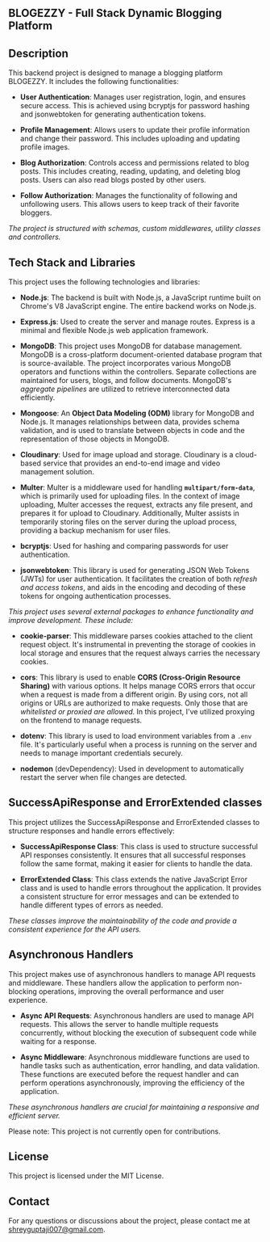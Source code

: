 ## BLOGEZZY - Full Stack Dynamic Blogging Platform

## Description

This backend project is designed to manage a blogging platform BLOGEZZY. It includes the following functionalities:

- **User Authentication**: Manages user registration, login, and ensures secure access. This is achieved using bcryptjs for password hashing and jsonwebtoken for generating authentication tokens.

- **Profile Management**: Allows users to update their profile information and change their password. This includes uploading and updating profile images.

- **Blog Authorization**: Controls access and permissions related to blog posts. This includes creating, reading, updating, and deleting blog posts. Users can also read blogs posted by other users.

- **Follow Authorization**: Manages the functionality of following and unfollowing users. This allows users to keep track of their favorite bloggers.

_The project is structured with schemas, custom middlewares, utility classes and controllers._

## Tech Stack and Libraries

This project uses the following technologies and libraries:

- **Node.js**: The backend is built with Node.js, a JavaScript runtime built on Chrome's V8 JavaScript engine. The entire backend
  works on Node.js.

- **Express.js**: Used to create the server and manage routes. Express is a minimal and flexible Node.js web application framework.

- **MongoDB**: This project uses MongoDB for database management. MongoDB is a cross-platform document-oriented database program that is source-available. The project incorporates various MongoDB operators and functions within the controllers. Separate collections are maintained for users, blogs, and follow documents. MongoDB's _aggregate pipelines_ are utilized to retrieve interconnected data efficiently.

- **Mongoose**: An **Object Data Modeling (ODM)** library for MongoDB and Node.js. It manages relationships between data, provides schema validation, and is used to translate between objects in code and the representation of those objects in MongoDB.

- **Cloudinary**: Used for image upload and storage. Cloudinary is a cloud-based service that provides an end-to-end image and video management solution.

- **Multer**: Multer is a middleware used for handling **`multipart/form-data`**, which is primarily used for uploading files. In the context of image uploading, Multer accesses the request, extracts any file present, and prepares it for upload to Cloudinary. Additionally, Multer assists in temporarily storing files on the server during the upload process, providing a backup mechanism for user files.

- **bcryptjs**: Used for hashing and comparing passwords for user authentication.

- **jsonwebtoken**: This library is used for generating JSON Web Tokens (JWTs) for user authentication. It facilitates the creation of both _refresh and access tokens_, and aids in the encoding and decoding of these tokens for ongoing authentication processes.

_This project uses several external packages to enhance functionality and improve development. These include:_

- **cookie-parser**: This middleware parses cookies attached to the client request object. It's instrumental in preventing the storage of cookies in local storage and ensures that the request always carries the necessary cookies.

- **cors**: This library is used to enable **CORS (Cross-Origin Resource Sharing)** with various options. It helps manage CORS errors that occur when a request is made from a different origin. By using cors, not all origins or URLs are authorized to make requests. Only those that are _whitelisted or proxied are allowed_. In this project, I've utilized proxying on the frontend to manage requests.

- **dotenv**: This library is used to load environment variables from a `.env` file. It's particularly useful when a process is running on the server and needs to manage important credentials securely.

- **nodemon** (devDependency): Used in development to automatically restart the server when file changes are detected.

## SuccessApiResponse and ErrorExtended classes

This project utilizes the SuccessApiResponse and ErrorExtended classes to structure responses and handle errors effectively:

- **SuccessApiResponse Class**: This class is used to structure successful API responses consistently. It ensures that all successful responses follow the same format, making it easier for clients to handle the data.

- **ErrorExtended Class**: This class extends the native JavaScript Error class and is used to handle errors throughout the application. It provides a consistent structure for error messages and can be extended to handle different types of errors as needed.

_These classes improve the maintainability of the code and provide a consistent experience for the API users._

## Asynchronous Handlers

This project makes use of asynchronous handlers to manage API requests and middleware. These handlers allow the application to perform non-blocking operations, improving the overall performance and user experience.

- **Async API Requests**: Asynchronous handlers are used to manage API requests. This allows the server to handle multiple requests concurrently, without blocking the execution of subsequent code while waiting for a response.

- **Async Middleware**: Asynchronous middleware functions are used to handle tasks such as authentication, error handling, and data validation. These functions are executed before the request handler and can perform operations asynchronously, improving the efficiency of the application.

_These asynchronous handlers are crucial for maintaining a responsive and efficient server._

Please note: This project is not currently open for contributions.

## License

This project is licensed under the MIT License.

## Contact

For any questions or discussions about the project, please contact me at <shreyguptaji007@gmail.com>.
